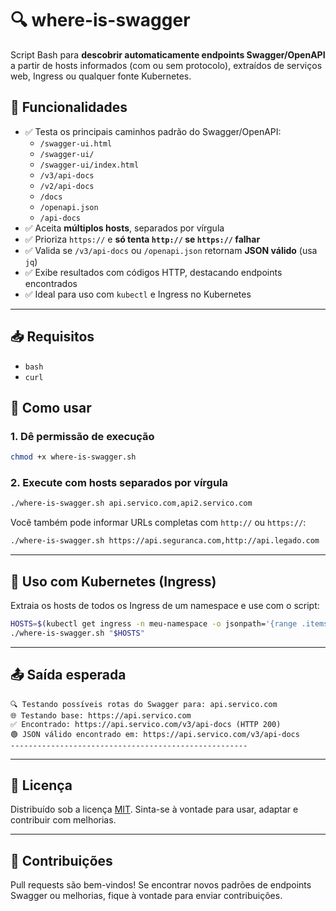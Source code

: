 # 🔍 where-is-swagger

Script Bash para **descobrir automaticamente endpoints Swagger/OpenAPI** a partir de hosts informados (com ou sem protocolo), extraídos de serviços web, Ingress ou qualquer fonte Kubernetes.

## 📌 Funcionalidades

- ✅ Testa os principais caminhos padrão do Swagger/OpenAPI:
  - `/swagger-ui.html`
  - `/swagger-ui/`
  - `/swagger-ui/index.html`
  - `/v3/api-docs`
  - `/v2/api-docs`
  - `/docs`
  - `/openapi.json`
  - `/api-docs`
- ✅ Aceita **múltiplos hosts**, separados por vírgula
- ✅ Prioriza `https://` e **só tenta `http://` se `https://` falhar**
- ✅ Valida se `/v3/api-docs` ou `/openapi.json` retornam **JSON válido** (usa `jq`)
- ✅ Exibe resultados com códigos HTTP, destacando endpoints encontrados
- ✅ Ideal para uso com `kubectl` e Ingress no Kubernetes

---

## 📥 Requisitos

- `bash`
- `curl`

## 🚀 Como usar

### 1. Dê permissão de execução

```bash
chmod +x where-is-swagger.sh
```

### 2. Execute com hosts separados por vírgula

```bash
./where-is-swagger.sh api.servico.com,api2.servico.com
```

Você também pode informar URLs completas com `http://` ou `https://`:

```bash
./where-is-swagger.sh https://api.seguranca.com,http://api.legado.com
```

---

## 🧠 Uso com Kubernetes (Ingress)

Extraia os hosts de todos os Ingress de um namespace e use com o script:

```bash
HOSTS=$(kubectl get ingress -n meu-namespace -o jsonpath='{range .items[*]}{.spec.rules[0].host},{end}' | sed 's/,$//')
./where-is-swagger.sh "$HOSTS"
```

---

## 📤 Saída esperada

```text
🔍 Testando possíveis rotas do Swagger para: api.servico.com
🌐 Testando base: https://api.servico.com
✅ Encontrado: https://api.servico.com/v3/api-docs (HTTP 200)
🟢 JSON válido encontrado em: https://api.servico.com/v3/api-docs
-----------------------------------------------------
```

---

## 📝 Licença

Distribuído sob a licença [MIT](LICENSE). Sinta-se à vontade para usar, adaptar e contribuir com melhorias.

---

## 🤝 Contribuições

Pull requests são bem-vindos! Se encontrar novos padrões de endpoints Swagger ou melhorias, fique à vontade para enviar contribuições.